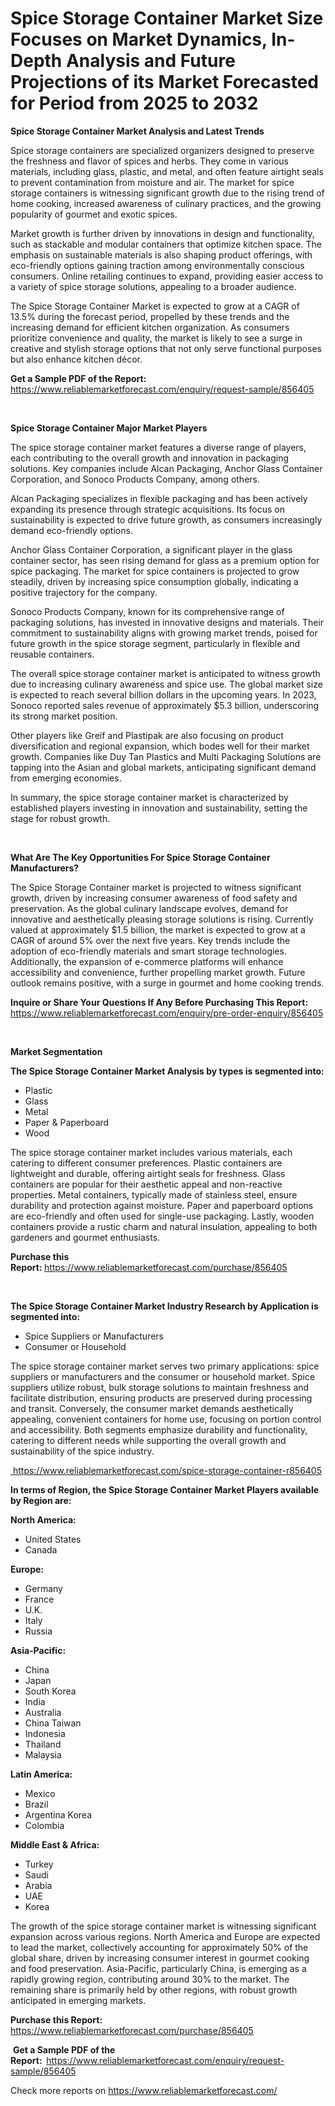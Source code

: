<p><h1>Spice Storage Container Market Size Focuses on Market Dynamics, In-Depth Analysis and Future Projections of its Market Forecasted for Period from 2025 to 2032</h1></p><p><strong>Spice Storage Container Market Analysis and Latest Trends</strong></p>
<p><p>Spice storage containers are specialized organizers designed to preserve the freshness and flavor of spices and herbs. They come in various materials, including glass, plastic, and metal, and often feature airtight seals to prevent contamination from moisture and air. The market for spice storage containers is witnessing significant growth due to the rising trend of home cooking, increased awareness of culinary practices, and the growing popularity of gourmet and exotic spices.</p><p>Market growth is further driven by innovations in design and functionality, such as stackable and modular containers that optimize kitchen space. The emphasis on sustainable materials is also shaping product offerings, with eco-friendly options gaining traction among environmentally conscious consumers. Online retailing continues to expand, providing easier access to a variety of spice storage solutions, appealing to a broader audience.</p><p>The Spice Storage Container Market is expected to grow at a CAGR of 13.5% during the forecast period, propelled by these trends and the increasing demand for efficient kitchen organization. As consumers prioritize convenience and quality, the market is likely to see a surge in creative and stylish storage options that not only serve functional purposes but also enhance kitchen décor.</p></p>
<p><strong>Get a Sample PDF of the Report:&nbsp;</strong> <a href="https://www.reliablemarketforecast.com/enquiry/request-sample/856405?utm_campaign=2210&utm_medium=2&utm_source=Github&utm_content=ia&utm_term=06022025&utm_id=spice-storage-container">https://www.reliablemarketforecast.com/enquiry/request-sample/856405</a></p>
<p>&nbsp;</p>
<p><strong>Spice Storage Container Major Market Players</strong></p>
<p><p>The spice storage container market features a diverse range of players, each contributing to the overall growth and innovation in packaging solutions. Key companies include Alcan Packaging, Anchor Glass Container Corporation, and Sonoco Products Company, among others.</p><p>Alcan Packaging specializes in flexible packaging and has been actively expanding its presence through strategic acquisitions. Its focus on sustainability is expected to drive future growth, as consumers increasingly demand eco-friendly options.</p><p>Anchor Glass Container Corporation, a significant player in the glass container sector, has seen rising demand for glass as a premium option for spice packaging. The market for spice containers is projected to grow steadily, driven by increasing spice consumption globally, indicating a positive trajectory for the company.</p><p>Sonoco Products Company, known for its comprehensive range of packaging solutions, has invested in innovative designs and materials. Their commitment to sustainability aligns with growing market trends, poised for future growth in the spice storage segment, particularly in flexible and reusable containers.</p><p>The overall spice storage container market is anticipated to witness growth due to increasing culinary awareness and spice use. The global market size is expected to reach several billion dollars in the upcoming years. In 2023, Sonoco reported sales revenue of approximately $5.3 billion, underscoring its strong market position.</p><p>Other players like Greif and Plastipak are also focusing on product diversification and regional expansion, which bodes well for their market growth. Companies like Duy Tan Plastics and Multi Packaging Solutions are tapping into the Asian and global markets, anticipating significant demand from emerging economies.</p><p>In summary, the spice storage container market is characterized by established players investing in innovation and sustainability, setting the stage for robust growth.</p></p>
<p>&nbsp;</p>
<p><strong>What Are The Key Opportunities For Spice Storage Container Manufacturers?</strong></p>
<p><p>The Spice Storage Container market is projected to witness significant growth, driven by increasing consumer awareness of food safety and preservation. As the global culinary landscape evolves, demand for innovative and aesthetically pleasing storage solutions is rising. Currently valued at approximately $1.5 billion, the market is expected to grow at a CAGR of around 5% over the next five years. Key trends include the adoption of eco-friendly materials and smart storage technologies. Additionally, the expansion of e-commerce platforms will enhance accessibility and convenience, further propelling market growth. Future outlook remains positive, with a surge in gourmet and home cooking trends.</p></p>
<p><strong>Inquire or Share Your Questions If Any Before Purchasing This Report:</strong> <a href="https://www.reliablemarketforecast.com/enquiry/pre-order-enquiry/856405?utm_campaign=2210&utm_medium=2&utm_source=Github&utm_content=ia&utm_term=06022025&utm_id=spice-storage-container">https://www.reliablemarketforecast.com/enquiry/pre-order-enquiry/856405</a></p>
<p>&nbsp;</p>
<p><strong>Market Segmentation</strong></p>
<p><strong>The Spice Storage Container Market Analysis by types is segmented into:</strong></p>
<p><ul><li>Plastic</li><li>Glass</li><li>Metal</li><li>Paper & Paperboard</li><li>Wood</li></ul></p>
<p><p>The spice storage container market includes various materials, each catering to different consumer preferences. Plastic containers are lightweight and durable, offering airtight seals for freshness. Glass containers are popular for their aesthetic appeal and non-reactive properties. Metal containers, typically made of stainless steel, ensure durability and protection against moisture. Paper and paperboard options are eco-friendly and often used for single-use packaging. Lastly, wooden containers provide a rustic charm and natural insulation, appealing to both gardeners and gourmet enthusiasts.</p></p>
<p><strong>Purchase this Report:&nbsp;</strong><a href="https://www.reliablemarketforecast.com/purchase/856405?utm_campaign=2210&utm_medium=2&utm_source=Github&utm_content=ia&utm_term=06022025&utm_id=spice-storage-container">https://www.reliablemarketforecast.com/purchase/856405</a></p>
<p>&nbsp;</p>
<p><strong>The Spice Storage Container Market Industry Research by Application is segmented into:</strong></p>
<p><ul><li>Spice Suppliers or Manufacturers</li><li>Consumer or Household</li></ul></p>
<p><p>The spice storage container market serves two primary applications: spice suppliers or manufacturers and the consumer or household market. Spice suppliers utilize robust, bulk storage solutions to maintain freshness and facilitate distribution, ensuring products are preserved during processing and transit. Conversely, the consumer market demands aesthetically appealing, convenient containers for home use, focusing on portion control and accessibility. Both segments emphasize durability and functionality, catering to different needs while supporting the overall growth and sustainability of the spice industry.</p></p>
<p><a href="https://www.reliablemarketforecast.com/spice-storage-container-r856405?utm_campaign=2210&utm_medium=2&utm_source=Github&utm_content=ia&utm_term=06022025&utm_id=spice-storage-container">&nbsp;https://www.reliablemarketforecast.com/spice-storage-container-r856405</a></p>
<p><strong>In terms of Region, the Spice Storage Container Market Players available by Region are:</strong></p>
<p>
    <p> <strong> North America: </strong>
        <ul>
            <li>United States</li>
            <li>Canada</li>
        </ul>
        </p> 
    <p> <strong> Europe: </strong>
        <ul>
            <li>Germany</li>
            <li>France</li>
            <li>U.K.</li>
            <li>Italy</li>
            <li>Russia</li>
        </ul>
        </p> 
    <p> <strong> Asia-Pacific: </strong>
        <ul>
            <li>China</li>
            <li>Japan</li>
            <li>South Korea</li>
            <li>India</li>
            <li>Australia</li>
            <li>China Taiwan</li>
            <li>Indonesia</li>
            <li>Thailand</li>
            <li>Malaysia</li>
        </ul>
        </p> 
    <p> <strong> Latin America: </strong>
        <ul>
            <li>Mexico</li>
            <li>Brazil</li>
            <li>Argentina Korea</li>
            <li>Colombia</li>
        </ul>
        </p> 
    <p> <strong> Middle East & Africa: </strong>
        <ul>
            <li>Turkey</li>
            <li>Saudi</li>
            <li>Arabia</li>
            <li>UAE</li>
            <li>Korea</li>
        </ul>
    </p>
    </p>
<p><p>The growth of the spice storage container market is witnessing significant expansion across various regions. North America and Europe are expected to lead the market, collectively accounting for approximately 50% of the global share, driven by increasing consumer interest in gourmet cooking and food preservation. Asia-Pacific, particularly China, is emerging as a rapidly growing region, contributing around 30% to the market. The remaining share is primarily held by other regions, with robust growth anticipated in emerging markets.</p></p>
<p><strong>Purchase this Report: </strong><a href="https://www.reliablemarketforecast.com/purchase/856405?utm_campaign=2210&utm_medium=2&utm_source=Github&utm_content=ia&utm_term=06022025&utm_id=spice-storage-container">https://www.reliablemarketforecast.com/purchase/856405</a></p>
<p>&nbsp;<strong>Get a Sample PDF of the Report:&nbsp;&nbsp;</strong><a href="https://www.reliablemarketforecast.com/enquiry/request-sample/856405?utm_campaign=2210&utm_medium=2&utm_source=Github&utm_content=ia&utm_term=06022025&utm_id=spice-storage-container">https://www.reliablemarketforecast.com/enquiry/request-sample/856405</a></p>
<p><strong></strong></p>
<p>Check more reports on <a href="https://www.reliablemarketforecast.com/?utm_campaign=2210&utm_medium=2&utm_source=Github&utm_content=ia&utm_term=06022025&utm_id=spice-storage-container">https://www.reliablemarketforecast.com/</a></p>
